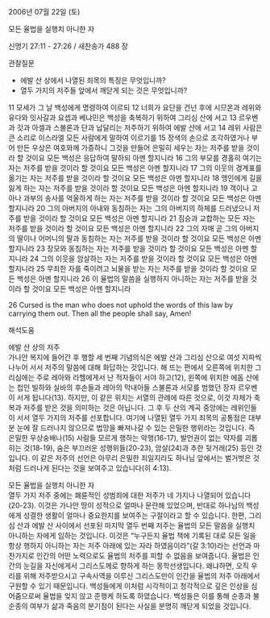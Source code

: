 2006년 07월 22일 (토)

모든 율법을 실행치 아니한 자



신명기 27:11 - 27:26 / 새찬송가 488 장


관찰질문
- 에발 산 상에서 나열된 죄목의 특징은 무엇입니까? 
- 열두 가지의 저주들 앞에서 깨닫게 되는 것은 무엇입니까? 

11 모세가 그 날 백성에게 명령하여 이르되 12 너희가 요단을 건넌 후에 시므온과 레위와 유다와 잇사갈과 요셉과 베냐민은 백성을 축복하기 위하여 그리심 산에 서고 13 르우벤과 갓과 아셀과 스불론과 단과 납달리는 저주하기 위하여 에발 산에 서고 14 레위 사람은 큰 소리로 이스라엘 모든 사람에게 말하여 이르기를 15 장색의 손으로 조각하였거나 부어 만든 우상은 여호와께 가증하니 그것을 만들어 은밀히 세우는 자는 저주를 받을 것이라 할 것이요 모든 백성은 응답하여 말하되 아멘 할지니라 16 그의 부모를 경홀히 여기는 자는 저주를 받을 것이라 할 것이요 모든 백성은 아멘 할지니라 17 그의 이웃의 경계표를 옮기는 자는 저주를 받을 것이라 할 것이요 모든 백성은 아멘 할지니라 18 맹인에게 길을 잃게 하는 자는 저주를 받을 것이라 할 것이요 모든 백성은 아멘 할지니라 19 객이나 고아나 과부의 송사를 억울하게 하는 자는 저주를 받을 것이라 할 것이요 모든 백성은 아멘 할지니라 20 그의 아버지의 아내와 동침하는 자는 그의 아버지의 하체를 드러냈으니 저주를 받을 것이라 할 것이요 모든 백성은 아멘 할지니라 21 짐승과 교합하는 모든 자는 저주를 받을 것이라 할 것이요 모든 백성은 아멘 할지니라 22 그의 자매 곧 그의 아버지의 딸이나 어머니의 딸과 동침하는 자는 저주를 받을 것이라 할 것이요 모든 백성은 아멘 할지니라 23 장모와 동침하는 자는 저주를 받을 것이라 할 것이요 모든 백성은 아멘 할지니라 24 그의 이웃을 암살하는 자는 저주를 받을 것이라 할 것이요 모든 백성은 아멘 할지니라 25 무죄한 자를 죽이려고 뇌물을 받는 자는 저주를 받을 것이라 할 것이요 모든 백성은 아멘 할지니라 26 이 율법의 말씀을 실행하지 아니하는 자는 저주를 받을 것이라 할 것이요 모든 백성은 아멘 할지니라

26  Cursed is the man who does not uphold the words of this law by carrying them out. Then all the people shall say, Amen!

해석도움





에발 산 상의 저주  
가나안 복지에 들어간 후 행할 세 번째 기념의식은 에발 산과 그리심 산으로 여섯 지파씩 나누어 서서 저주의 말씀에 대해 화답하는 것입니다. 해 뜨는 편에서 오른쪽에 위치한 그리심에는 주로 레아와 라헬에게서 난 적자들이 서야 하고(12), 왼쪽에 위치한 에돔 산에는 첩인 빌하와 실바의 후손들과 레아의 막내아들 스불론과 서모를 범했던 장자 르우벤이 서게 됩니다(13). 하지만, 이 같은 위치는 서열의 관례에 따른 것으로, 이것 자체가 축복과 저주를 받은 것을 의미하는 것은 아닙니다. 그 후 두 산의 계곡 중앙에는 레위인들이 서서 열두 가지의 저주를 선포합니다. 여기에 나열된 열두 가지 죄목의 공통점은 대부분 눈에 잘 드러나지 않으므로 법망을 빠져나갈 수 있는 은밀한 행위라는 것입니다. 즉 은밀한 우상숭배나(15) 사람들 모르게 행하는 악행(16-17), 발언권이 없는 약자를 괴롭히는 것(18-19), 숨은 부끄러운 성행위들(20-23), 암살(24)과 추한 뒷거래(25) 등인 것입니다. 이 같은 저주의 선언은 아무리 은밀한 죄일지라도 하나님 앞에서는 벌거벗은 것처럼 드러나게 된다는 것을 보여주고 있습니다(히 4:13). 

모든 율법을 실행치 아니한 자  
열두 가지 저주 중에는 폐륜적인 성범죄에 대한 저주가 네 가지나 나열되어 있습니다(20-23). 이것은 가나안 땅이 성적으로 얼마나 문란해 있었으며, 반대로 하나님의 백성에게 성결한 생활이 얼마나 중요한지를 보여주는 구절이라고 할 수 있습니다. 한편, 그리심 산과 에발 산 사이에서 선포된 마지막 열두 번째 저주는 율법의 모든 말씀을 실행치 아니하는 자에게 임하는 것입니다. 이것은 “누구든지 율법 책에 기록된 대로 모든 일을 항상 행하지 아니하는 자는 저주 아래에 있는 자라 하였음이라”(갈 3:10)라는 선언과 마찬가지로 인간의 어떤 노력으로도 율법의 저주를 피할 수 없음을 보여줍니다. 율법은 인간의 눈길을 자신에게서 그리스도께로 향하게 하는 몽학선생입니다. 왜냐하면, 오직 우리를 위해 저주받으시고 구속사역을 이루신 그리스도만이 인간을 율법의 저주 아래에서 구원할 수 있기 때문입니다. 백성들에게 이처럼 시각적이고 청각적으로 깊은 인상을 심어줌으로써 율법을 잊지 않고 준행케 하도록 하였습니다. 백성들은 이를 통해 순종과 불순종의 여부가 삶과 죽음의 분기점이 된다는 사실을 분명히 깨닫게 되었을 것입니다.